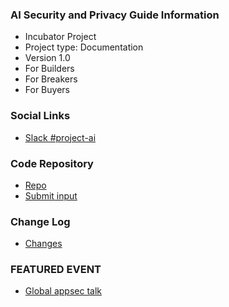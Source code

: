 ### AI Security and Privacy Guide Information
* Incubator Project
* Project type: Documentation
* Version 1.0
* For Builders
* For Breakers
* For Buyers

### Social Links
* [Slack #project-ai](https://owasp.slack.com/archives/C04FV0D1GES)

### Code Repository
* [Repo](https://github.com/OWASP/www-project-ai-security-and-privacy-guide/)
* [Submit input](https://github.com/OWASP/www-project-ai-security-and-privacy-guide/issues)

### Change Log
* [Changes](https://github.com/OWASP/www-project-ai-security-and-privacy-guide/commits/)

### FEATURED EVENT
* [Global appsec talk](https://sched.co/1F9DT)

